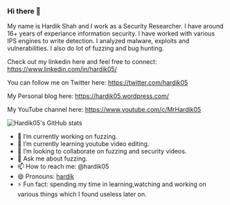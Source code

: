 ### Hi there 👋

My name is Hardik Shah and I work as a Security Researcher. I have around 16+ years of experiance information security. I have worked with various IPS engines to write detection. I analyzed malware, exploits and vulnerabilities. I also do lot of fuzzing and bug hunting.

Check out my linkedin here and feel free to connect: https://www.linkedin.com/in/hardik05/

You can follow me on Twitter here: https://twitter.com/hardik05

My Personal blog here: https://hardik05.wordpress.com/

My YouTube channel here: https://www.youtube.com/c/MrHardik05

![Hardik05's GitHub stats](https://github-readme-stats.vercel.app/api?username=hardik05&count_private=true)

- 🔭 I’m currently working on fuzzing.
- 🌱 I’m currently learning youtube video editing.
- 👯 I’m looking to collaborate on fuzzing and security videos.
- 💬 Ask me about fuzzing.
- 📫 How to reach me: @hardik05
- 😄 Pronouns: [hardik](https://embed.howtopronounce.com/classic/en/hardik/29291681)
- ⚡ Fun fact: spending my time in learning,watching and working on various things which I found useless later on.

